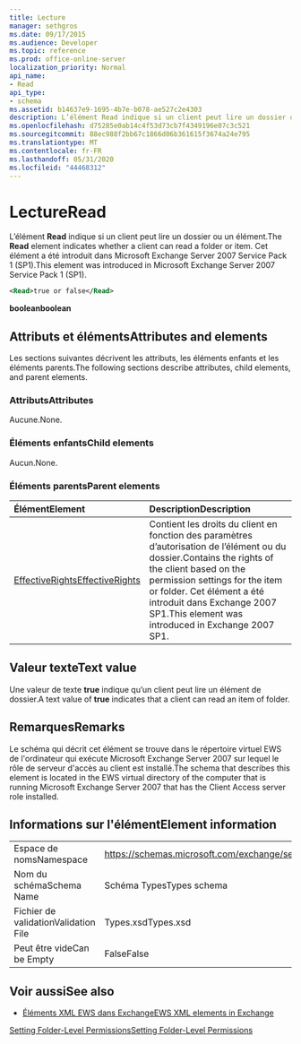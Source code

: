 ```yaml
---
title: Lecture
manager: sethgros
ms.date: 09/17/2015
ms.audience: Developer
ms.topic: reference
ms.prod: office-online-server
localization_priority: Normal
api_name:
- Read
api_type:
- schema
ms.assetid: b14637e9-1695-4b7e-b078-ae527c2e4303
description: L’élément Read indique si un client peut lire un dossier ou un élément. Cet élément a été introduit dans Microsoft Exchange Server 2007 Service Pack 1 (SP1).
ms.openlocfilehash: d75285e0ab14c4f53d73cb7f4349196e07c3c521
ms.sourcegitcommit: 88ec988f2bb67c1866d06b361615f3674a24e795
ms.translationtype: MT
ms.contentlocale: fr-FR
ms.lasthandoff: 05/31/2020
ms.locfileid: "44468312"
---
```

# <a name="read"></a><span data-ttu-id="80843-104">Lecture</span><span class="sxs-lookup"><span data-stu-id="80843-104">Read</span></span>

<span data-ttu-id="80843-105">L’élément **Read** indique si un client peut lire un dossier ou un élément.</span><span class="sxs-lookup"><span data-stu-id="80843-105">The **Read** element indicates whether a client can read a folder or item.</span></span> <span data-ttu-id="80843-106">Cet élément a été introduit dans Microsoft Exchange Server 2007 Service Pack 1 (SP1).</span><span class="sxs-lookup"><span data-stu-id="80843-106">This element was introduced in Microsoft Exchange Server 2007 Service Pack 1 (SP1).</span></span> 
  
```xml
<Read>true or false</Read>
```

 <span data-ttu-id="80843-107">**boolean**</span><span class="sxs-lookup"><span data-stu-id="80843-107">**boolean**</span></span>
## <a name="attributes-and-elements"></a><span data-ttu-id="80843-108">Attributs et éléments</span><span class="sxs-lookup"><span data-stu-id="80843-108">Attributes and elements</span></span>

<span data-ttu-id="80843-109">Les sections suivantes décrivent les attributs, les éléments enfants et les éléments parents.</span><span class="sxs-lookup"><span data-stu-id="80843-109">The following sections describe attributes, child elements, and parent elements.</span></span>
  
### <a name="attributes"></a><span data-ttu-id="80843-110">Attributs</span><span class="sxs-lookup"><span data-stu-id="80843-110">Attributes</span></span>

<span data-ttu-id="80843-111">Aucune.</span><span class="sxs-lookup"><span data-stu-id="80843-111">None.</span></span>
  
### <a name="child-elements"></a><span data-ttu-id="80843-112">Éléments enfants</span><span class="sxs-lookup"><span data-stu-id="80843-112">Child elements</span></span>

<span data-ttu-id="80843-113">Aucun.</span><span class="sxs-lookup"><span data-stu-id="80843-113">None.</span></span>
  
### <a name="parent-elements"></a><span data-ttu-id="80843-114">Éléments parents</span><span class="sxs-lookup"><span data-stu-id="80843-114">Parent elements</span></span>

|<span data-ttu-id="80843-115">**Élément**</span><span class="sxs-lookup"><span data-stu-id="80843-115">**Element**</span></span>|<span data-ttu-id="80843-116">**Description**</span><span class="sxs-lookup"><span data-stu-id="80843-116">**Description**</span></span>|
|:-----|:-----|
|[<span data-ttu-id="80843-117">EffectiveRights</span><span class="sxs-lookup"><span data-stu-id="80843-117">EffectiveRights</span></span>](effectiverights.md) <br/> |<span data-ttu-id="80843-118">Contient les droits du client en fonction des paramètres d’autorisation de l’élément ou du dossier.</span><span class="sxs-lookup"><span data-stu-id="80843-118">Contains the rights of the client based on the permission settings for the item or folder.</span></span> <span data-ttu-id="80843-119">Cet élément a été introduit dans Exchange 2007 SP1.</span><span class="sxs-lookup"><span data-stu-id="80843-119">This element was introduced in Exchange 2007 SP1.</span></span>  <br/> |
   
## <a name="text-value"></a><span data-ttu-id="80843-120">Valeur texte</span><span class="sxs-lookup"><span data-stu-id="80843-120">Text value</span></span>

<span data-ttu-id="80843-121">Une valeur de texte **true** indique qu’un client peut lire un élément de dossier.</span><span class="sxs-lookup"><span data-stu-id="80843-121">A text value of **true** indicates that a client can read an item of folder.</span></span> 
  
## <a name="remarks"></a><span data-ttu-id="80843-122">Remarques</span><span class="sxs-lookup"><span data-stu-id="80843-122">Remarks</span></span>

<span data-ttu-id="80843-123">Le schéma qui décrit cet élément se trouve dans le répertoire virtuel EWS de l'ordinateur qui exécute Microsoft Exchange Server 2007 sur lequel le rôle de serveur d'accès au client est installé.</span><span class="sxs-lookup"><span data-stu-id="80843-123">The schema that describes this element is located in the EWS virtual directory of the computer that is running Microsoft Exchange Server 2007 that has the Client Access server role installed.</span></span>
  
## <a name="element-information"></a><span data-ttu-id="80843-124">Informations sur l'élément</span><span class="sxs-lookup"><span data-stu-id="80843-124">Element information</span></span>

|||
|:-----|:-----|
|<span data-ttu-id="80843-125">Espace de noms</span><span class="sxs-lookup"><span data-stu-id="80843-125">Namespace</span></span>  <br/> |https://schemas.microsoft.com/exchange/services/2006/types  <br/> |
|<span data-ttu-id="80843-126">Nom du schéma</span><span class="sxs-lookup"><span data-stu-id="80843-126">Schema Name</span></span>  <br/> |<span data-ttu-id="80843-127">Schéma Types</span><span class="sxs-lookup"><span data-stu-id="80843-127">Types schema</span></span>  <br/> |
|<span data-ttu-id="80843-128">Fichier de validation</span><span class="sxs-lookup"><span data-stu-id="80843-128">Validation File</span></span>  <br/> |<span data-ttu-id="80843-129">Types.xsd</span><span class="sxs-lookup"><span data-stu-id="80843-129">Types.xsd</span></span>  <br/> |
|<span data-ttu-id="80843-130">Peut être vide</span><span class="sxs-lookup"><span data-stu-id="80843-130">Can be Empty</span></span>  <br/> |<span data-ttu-id="80843-131">False</span><span class="sxs-lookup"><span data-stu-id="80843-131">False</span></span>  <br/> |
   
## <a name="see-also"></a><span data-ttu-id="80843-132">Voir aussi</span><span class="sxs-lookup"><span data-stu-id="80843-132">See also</span></span>



- [<span data-ttu-id="80843-133">Éléments XML EWS dans Exchange</span><span class="sxs-lookup"><span data-stu-id="80843-133">EWS XML elements in Exchange</span></span>](ews-xml-elements-in-exchange.md)


[<span data-ttu-id="80843-134">Setting Folder-Level Permissions</span><span class="sxs-lookup"><span data-stu-id="80843-134">Setting Folder-Level Permissions</span></span>](https://msdn.microsoft.com/library/c7530e86-5112-401c-b10a-9c054ae59f07%28Office.15%29.aspx)

